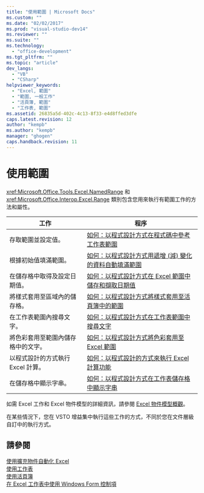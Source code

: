```yaml
---
title: "使用範圍 | Microsoft Docs"
ms.custom: ""
ms.date: "02/02/2017"
ms.prod: "visual-studio-dev14"
ms.reviewer: ""
ms.suite: ""
ms.technology: 
  - "office-development"
ms.tgt_pltfrm: ""
ms.topic: "article"
dev_langs: 
  - "VB"
  - "CSharp"
helpviewer_keywords: 
  - "Excel, 範圍"
  - "範圍, 一般工作"
  - "活頁簿, 範圍"
  - "工作表, 範圍"
ms.assetid: 26835a5d-402c-4c13-8f33-e4d8ffed3dfe
caps.latest.revision: 12
author: "kempb"
ms.author: "kempb"
manager: "ghogen"
caps.handback.revision: 11
---
```

# 使用範圍
  <xref:Microsoft.Office.Tools.Excel.NamedRange> 和 <xref:Microsoft.Office.Interop.Excel.Range> 類別包含您用來執行有範圍工作的方法和屬性。  
  
|工作|程序|  
|--------|--------|  
|存取範圍並設定值。|[如何：以程式設計方式在程式碼中參考工作表範圍](../vsto/how-to-programmatically-refer-to-worksheet-ranges-in-code.md)|  
|根據初始值填滿範圍。|[如何：以程式設計方式用遞增 &#40;減&#41; 變化的資料自動填滿範圍](../vsto/how-to-programmatically-automatically-fill-ranges-with-incrementally-changing-data.md)|  
|在儲存格中取得及設定日期值。|[如何：以程式設計方式在 Excel 範圍中儲存和擷取日期值](../vsto/how-to-programmatically-store-and-retrieve-date-values-in-excel-ranges.md)|  
|將樣式套用至區域內的儲存格。|[如何：以程式設計方式將樣式套用至活頁簿中的範圍](../vsto/how-to-programmatically-apply-styles-to-ranges-in-workbooks.md)|  
|在工作表範圍內搜尋文字。|[如何：以程式設計方式在工作表範圍中搜尋文字](../vsto/how-to-programmatically-search-for-text-in-worksheet-ranges.md)|  
|將色彩套用至範圍內儲存格中的文字。|[如何：以程式設計方式將色彩套用至 Excel 範圍](../vsto/how-to-programmatically-apply-color-to-excel-ranges.md)|  
|以程式設計的方式執行 Excel 計算。|[如何：以程式設計的方式來執行 Excel 計算功能](../vsto/how-to-programmatically-run-excel-calculations-programmatically.md)|  
|在儲存格中顯示字串。|[如何：以程式設計方式在工作表儲存格中顯示字串](../vsto/how-to-programmatically-display-a-string-in-a-worksheet-cell.md)|  
  
 如需 Excel 工作和 Excel 物件模型的詳細資訊，請參閱 [Excel 物件模型概觀](../vsto/excel-object-model-overview.md)。  
  
 在某些情況下，您在 VSTO 增益集中執行這些工作的方式，不同於您在文件層級自訂中的執行方式。  
  
## 請參閱  
 [使用擴充物件自動化 Excel](../vsto/automating-excel-by-using-extended-objects.md)   
 [使用工作表](../vsto/working-with-worksheets.md)   
 [使用活頁簿](../vsto/working-with-workbooks.md)   
 [在 Excel 工作表中使用 Windows Form 控制項](../vsto/using-windows-forms-controls-on-excel-worksheets.md)  
  
  